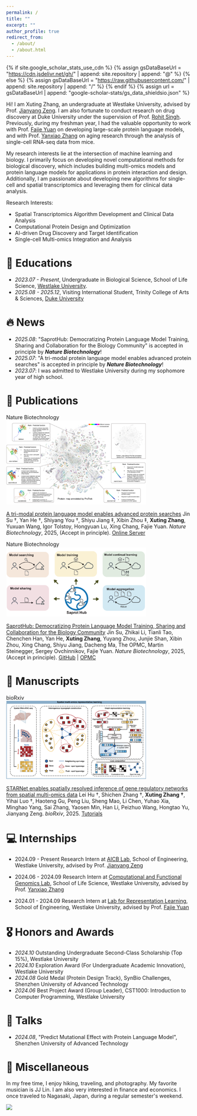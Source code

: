 ```yaml
---
permalink: /
title: ""
excerpt: ""
author_profile: true
redirect_from: 
  - /about/
  - /about.html
---
```


{% if site.google_scholar_stats_use_cdn %}
{% assign gsDataBaseUrl = "https://cdn.jsdelivr.net/gh/" | append: site.repository | append: "@" %}
{% else %}
{% assign gsDataBaseUrl = "https://raw.githubusercontent.com/" | append: site.repository | append: "/" %}
{% endif %}
{% assign url = gsDataBaseUrl | append: "google-scholar-stats/gs_data_shieldsio.json" %}

<span class='anchor' id='about-me'></span>

Hi! I am Xuting Zhang, an undergraduate at Westlake University, advised by Prof. [Jianyang Zeng](https://en.westlake.edu.cn/faculty/jianyang-zeng.html). I am also fortunate to conduct research on drug discovery at Duke University under the supervision of Prof. [Rohit Singh](https://biostat.duke.edu/profile/rohit-singh). Previously, during my freshman year, I had the valuable opportunity to work with Prof. [Fajie Yuan](https://fajieyuan.github.io/) on developing large-scale protein language models, and with Prof. [Yanxiao Zhang](https://scholar.google.com/citations?hl=zh-CN&user=YA5MtwsAAAAJ) on aging research through the analysis of single-cell RNA-seq data from mice.

My research interests lie at the intersection of machine learning and biology. I primarily focus on developing novel computational methods for biological discovery, which includes building multi-omics models and protein language models for applications in protein interaction and design. Additionally, I am passionate about developing new algorithms for single-cell and spatial transcriptomics and leveraging them for clinical data analysis.

Research Interests:
- Spatial Transcriptomics Algorithm Development and Clinical Data Analysis
- Computational Protein Design and Optimization
- AI-driven Drug Discovery and Target Identification
- Single-cell Multi-omics Integration and Analysis

# 📖 Educations
- *2023.07 - Present*, Undergraduate in Biological Science, School of Life Science, [Westlake University](https://www.westlake.edu.cn/). 
- *2025.08 - 2025.12*, Visiting International Student, Trinity College of Arts & Sciences, [Duke University](https://duke.edu/)


# 🔥 News
- *2025.08*: "SaprotHub: Democratizing Protein Language Model Training, Sharing and Collaboration for the Biology Community" is accepted in principle by ***Nature Biotechnology***!
- *2025.07*: "A tri-modal protein language model enables advanced protein searches" is accepted in principle by ***Nature Biotechnology***!
- *2023.07*: I was admitted to Westlake University during my sophomore year of high school.

# 📝 Publications

<div class='paper-box'><div class='paper-box-image'><div><div class="badge">Nature Biotechnology</div><img src='images/protrek.png' alt="sym" width="75%"></div></div>
<div class='paper-box-text' markdown="1">

[A tri-modal protein language model enables advanced protein searches](https://www.biorxiv.org/content/10.1101/2024.05.30.596740v2.abstract)
Jin Su †, Yan He †, Shiyang You †, Shiyu Jiang ‡, Xibin Zhou ‡, **Xuting Zhang**, Yuxuan Wang, Igor Tolstoy, Hongyuan Lu, Xing Chang, Fajie Yuan. *Nature Biotechnology*, 2025, (Accept in principle).
[Online Server](http://search-protrek.com/)
</div>
</div>


<div class='paper-box'><div class='paper-box-image'><div><div class="badge">Nature Biotechnology</div><img src='images/saprothub.png' alt="sym" width="75%"></div></div>
<div class='paper-box-text' markdown="1">

[SaprotHub: Democratizing Protein Language Model Training, Sharing and Collaboration for the Biology Community](https://www.biorxiv.org/content/10.1101/2024.05.24.595648v5.abstract)
Jin Su, Zhikai Li, Tianli Tao, Chenchen Han, Yan He, **Xuting Zhang**, Yuyang Zhou, Junjie Shan, Xibin Zhou, Xing Chang, Shiyu Jiang, Dacheng Ma, The OPMC, Martin Steinegger, Sergey Ovchinnikov, Fajie Yuan. *Nature Biotechnology*, 2025, (Accept in principle).
[GitHub](https://github.com/westlake-repl/SaprotHub?tab=readme-ov-file) | [OPMC](https://theopmc.github.io/)
</div>
</div>

# 📝 Manuscripts

<div class='paper-box'><div class='paper-box-image'><div><div class="badge">bioRxiv</div><img src='images/starnet.png' alt="sym" width="75%"></div></div>
<div class='paper-box-text' markdown="1">

[STARNet enables spatially resolved inference of gene regulatory networks from spatial multi-omics data](https://www.biorxiv.org/content/10.1101/2025.08.21.671434v1)
Lei Hu †, Shichen Zhang †, **Xuting Zhang †**, Yihai Luo †, Haoteng Gu, Peng Liu, Sheng Mao, Li Chen, Yuhao Xia, Minghao Yang, Sai Zhang, Yaosen Min, Han Li, Peizhuo Wang, Hongtao Yu, Jianyang Zeng. *bioRxiv*, 2025.
[Tutorials](https://starnet-tutorials.readthedocs.io/en/latest/)
</div>
</div>


# 💻 Internships

* 2024.09 - Present Research Intern at [AICB Lab](https://aicb.lab.westlake.edu.cn/), School of Engineering, Westlake University, advised by Prof. [Jianyang Zeng](https://en.westlake.edu.cn/faculty/jianyang-zeng.html)

* 2024.06 - 2024.09 Research Intern at [Computational and Functional Genomics Lab](https://zhangyxlab.github.io/), School of Life Science, Westlake University, advised by Prof. [Yanxiao Zhang](https://scholar.google.com/citations?hl=zh-CN&user=YA5MtwsAAAAJ)

* 2024.01 - 2024.09 Research Intern at [Lab for Representation Learning](https://github.com/westlake-repl/), School of Engineering, Westlake University, advised by Prof. [Fajie Yuan](https://fajieyuan.github.io/)

# 🎖 Honors and Awards

- *2024.10* Outstanding Undergraduate Second-Class Scholarship (Top 15%), Westlake University
- *2024.10* Exploration Award (For Undergraduate Academic Innovation), Westlake University
- *2024.08* Gold Medal (Protein Design Track), SynBio Challenges, Shenzhen University of Advanced Technology
- *2024.06* Best Project Award (Group Leader), CST1000: Introduction to Computer Programming, Westlake University


# 💬 Talks
- *2024.08*, "Predict Mutational Effect with Protein Language Model", Shenzhen University of Advanced Technology

# 🏃 Miscellaneous

In my free time, I enjoy hiking, traveling, and photography. My favorite musician is JJ Lin. I am also very interested in finance and economics. I once traveled to Nagasaki, Japan, during a regular semester's weekend.

<body>
  <a href='https://clustrmaps.com/site/1c33m'  title='Visit tracker'><img src='//clustrmaps.com/map_v2.png?cl=ffffff&w=a&t=m&d=7RSSSMRmjPsqVEJE79rq-tokpPhBdVqgVR2gtcT77aQ'/></a>
</body>
